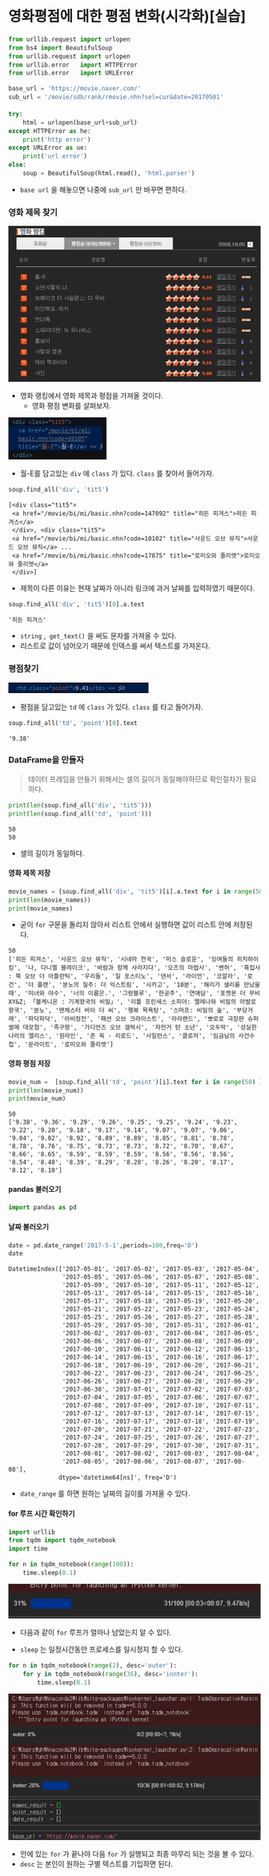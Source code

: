 # 영화평점에 대한 평점 변화(시각화)[실습]

```python
from urllib.request import urlopen
from bs4 import BeautifulSoup
from urllib.request import urlopen
from urllib.error   import HTTPError
from urllib.error   import URLError
```

```python
base_url = 'https://movie.naver.com/'
sub_url = '/movie/sdb/rank/rmovie.nhn?sel=cur&date=20170501'

try:
    html = urlopen(base_url+sub_url)
except HTTPError as he:
    print('http error')
except URLError as ue:
    print('url error')
else:
    soup = BeautifulSoup(html.read(), 'html.parser')
```

- `base url` 을 해놓으면 나중에 `sub_url` 만 바꾸면 편하다.

### 영화 제목 찾기

![sc01](./img/sc01.jpg)

- 영화 랭킹에서 영화 제목과 평점을 가져올 것이다.
  - 영화 평점 변화를 살펴보자.

![sc02](./img/sc02.jpg)

- 월-E를 담고있는 `div` 에 `class` 가 있다. `class` 를 찾아서 들어가자.

```python
soup.find_all('div', 'tit5')
```

```
[<div class="tit5">
 <a href="/movie/bi/mi/basic.nhn?code=147092" title="히든 피겨스">히든 피겨스</a>
 </div>, <div class="tit5">
 <a href="/movie/bi/mi/basic.nhn?code=10102" title="사운드 오브 뮤직">사운드 오브 뮤직</a> ...
 <a href="/movie/bi/mi/basic.nhn?code=17875" title="로미오와 줄리엣">로미오와 줄리엣</a>
 </div>]
```

- 제목이 다른 이유는 현재 날짜가 아니라 링크에 과거 날짜를 입력하였기 때문이다.

```python
soup.find_all('div', 'tit5')[0].a.text 
```

```
'히든 피겨스'
```

- `string` ,` get_text()` 을 써도 문자를 가져올 수 있다.
- 리스트로 값이 넘어오기 때문에 인덱스를 써서 텍스트를 가져온다.

### 평점찾기

![sc03](./img/sc03.jpg)

- 평점을 담고있는 `td` 에 `class` 가 있다. `class` 를 타고 들어가자.

```python
soup.find_all('td', 'point')[0].text
```

```
'9.38'
```

### DataFrame을 만들자

> 데이터 프레임을 만들기 위해서는 셀의 길이가 동일해야하므로 확인절차가 필요하다.

```python
print(len(soup.find_all('div', 'tit5')))
print(len(soup.find_all('td', 'point')))
```

```
50
50
```

- 셀의 길이가 동일하다.

#### 영화 제목 저장

```python
movie_names = [soup.find_all('div', 'tit5')[i].a.text for i in range(50) ]
print(len(movie_names))
print(movie_names)
```

- 굳이 `for` 구문을 돌리지 않아서 리스트 안에서 실행하면 값이 리스트 안에 저장된다. 

```
50
['히든 피겨스', '사운드 오브 뮤직', '시네마 천국', '미스 슬로운', '잉여들의 히치하이킹', '나, 다니엘 블레이크', '바람과 함께 사라지다', '오즈의 마법사', '벤허', '흑집사 : 북 오브 더 아틀란틱', '우리들', '일 포스티노', '댄서', '라이언', '코알라', '로건', '더 플랜', '분노의 질주: 더 익스트림', '시카고', '10분', '해리가 샐리를 만났을 때', '미녀와 야수', '너의 이름은.', '그랑블루', '한공주', '연애담', '포켓몬 더 무비 XY&Z; 「볼케니온 : 기계왕국의 비밀」', '리틀 프린세스 소피아: 엘레나와 비밀의 아발로 왕국', '분노', '맨체스터 바이 더 씨', '행복 목욕탕', '스머프: 비밀의 숲', '부당거래', '파닥파닥', '아비정전', '패션 오브 크라이스트', '라라랜드', '뽀로로 극장판 슈퍼썰매 대모험', '족구왕', '가디언즈 오브 갤럭시', '자전거 탄 소년', '오두막', '성실한 나라의 앨리스', '원라인', '존 윅 - 리로드', '사일런스', '클로저', '임금님의 사건수첩', '문라이트', '로미오와 줄리엣']
```

#### 영화 평점 저장

```python
movie_num =  [soup.find_all('td', 'point')[i].text for i in range(50) ]
print(len(movie_num))
print(movie_num)
```

```
50
['9.38', '9.36', '9.29', '9.26', '9.25', '9.25', '9.24', '9.23', '9.22', '9.20', '9.18', '9.17', '9.14', '9.07', '9.07', '9.06', '9.04', '9.02', '8.92', '8.89', '8.89', '8.85', '8.81', '8.78', '8.78', '8.76', '8.75', '8.73', '8.73', '8.72', '8.70', '8.67', '8.66', '8.65', '8.59', '8.59', '8.59', '8.56', '8.56', '8.56', '8.54', '8.48', '8.39', '8.29', '8.28', '8.26', '8.20', '8.17', '8.12', '8.10']
```

#### pandas 불러오기

```python
import pandas as pd
```

#### 날짜 불러오기

```python
date = pd.date_range('2017-5-1',periods=100,freq='D')
date
```

```
DatetimeIndex(['2017-05-01', '2017-05-02', '2017-05-03', '2017-05-04',
               '2017-05-05', '2017-05-06', '2017-05-07', '2017-05-08',
               '2017-05-09', '2017-05-10', '2017-05-11', '2017-05-12',
               '2017-05-13', '2017-05-14', '2017-05-15', '2017-05-16',
               '2017-05-17', '2017-05-18', '2017-05-19', '2017-05-20',
               '2017-05-21', '2017-05-22', '2017-05-23', '2017-05-24',
               '2017-05-25', '2017-05-26', '2017-05-27', '2017-05-28',
               '2017-05-29', '2017-05-30', '2017-05-31', '2017-06-01',
               '2017-06-02', '2017-06-03', '2017-06-04', '2017-06-05',
               '2017-06-06', '2017-06-07', '2017-06-08', '2017-06-09',
               '2017-06-10', '2017-06-11', '2017-06-12', '2017-06-13',
               '2017-06-14', '2017-06-15', '2017-06-16', '2017-06-17',
               '2017-06-18', '2017-06-19', '2017-06-20', '2017-06-21',
               '2017-06-22', '2017-06-23', '2017-06-24', '2017-06-25',
               '2017-06-26', '2017-06-27', '2017-06-28', '2017-06-29',
               '2017-06-30', '2017-07-01', '2017-07-02', '2017-07-03',
               '2017-07-04', '2017-07-05', '2017-07-06', '2017-07-07',
               '2017-07-08', '2017-07-09', '2017-07-10', '2017-07-11',
               '2017-07-12', '2017-07-13', '2017-07-14', '2017-07-15',
               '2017-07-16', '2017-07-17', '2017-07-18', '2017-07-19',
               '2017-07-20', '2017-07-21', '2017-07-22', '2017-07-23',
               '2017-07-24', '2017-07-25', '2017-07-26', '2017-07-27',
               '2017-07-28', '2017-07-29', '2017-07-30', '2017-07-31',
               '2017-08-01', '2017-08-02', '2017-08-03', '2017-08-04',
               '2017-08-05', '2017-08-06', '2017-08-07', '2017-08-08'],
              dtype='datetime64[ns]', freq='D')
```

- `date_range` 를 하면 원하는 날짜의 길이를 가져올 수 있다.

#### for 루프 시간 확인하기

```python
import urllib
from tqdm import tqdm_notebook
import time
```

```python
for n in tqdm_notebook(range(100)):
    time.sleep(0.1)
```

![sc04](./img/sc04.gif)

- 다음과 같이 `for` 루프가 얼마나 남았는지 알 수 있다.

- `sleep` 는 일정시간동안 프로세스를 일시정지 할 수 있다. 

```python
for n in tqdm_notebook(range(2), desc='outer'):
    for y in tqdm_notebook(range(36), desc='innter'):
        time.sleep(0.1)
```

![sc05](./img/sc05.gif)

- 안에 있는 `for` 가 끝나야 다음 `for` 가 실행되고 최종 마무리 되는 것을 볼 수 있다.
- `desc` 는 본인이 원하는 구별 텍스트를 기입하면 된다.